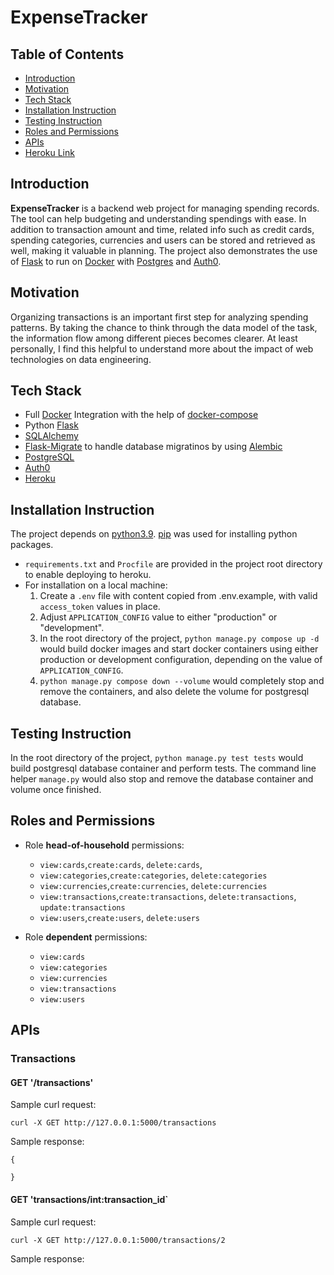 # ExpenseTracker

## Table of Contents
- [Introduction](#introduction)
- [Motivation](#motivation)
- [Tech Stack](#tech-stack)
- [Installation Instruction](#installation-instruction)
- [Testing Instruction](#testing-instruction)
- [Roles and Permissions](#roles-and-permissions)
- [APIs](#apis)
- [Heroku Link](#heroku-link)

## Introduction

**ExpenseTracker** is a backend web project for managing spending records. The tool can help budgeting and understanding spendings with ease. In addition to transaction amount and time, related info such as credit cards, spending categories, currencies and users can be stored and retrieved as well, making it valuable in planning. The project also demonstrates the use of [Flask][1] to run on [Docker][2] with [Postgres][3] and [Auth0][4].


## Motivation

Organizing transactions is an important first step for analyzing spending patterns. By taking the chance to think through the data model of the task, the information flow among different pieces becomes clearer. At least personally, I find this helpful to understand more about the impact of web technologies on data engineering.


## Tech Stack
- Full [Docker][2] Integration with the help of [docker-compose][5]
- Python [Flask][1]
- [SQLAlchemy][6]
- [Flask-Migrate][7] to handle database migratinos by using [Alembic][8]
- [PostgreSQL][9]
- [Auth0][4]
- [Heroku][10]

## Installation Instruction

The project depends on [python3.9][11]. [pip][12] was used for installing python packages.
- ```requirements.txt``` and ```Procfile``` are provided in the project root directory to enable deploying to heroku.
- For installation on a local machine:
  1. Create a ```.env``` file with content copied from .env.example, with valid ```access_token``` values in place.
  2. Adjust ```APPLICATION_CONFIG``` value to either "production" or "development".
  3. In the root directory of the project, ```python manage.py compose up -d``` would build docker images and start docker containers using either production or development configuration, depending on the value of ```APPLICATION_CONFIG```.
  4. ```python manage.py compose down --volume``` would completely stop and remove the containers, and also delete the volume for postgresql database.


## Testing Instruction

In the root directory of the project, ```python manage.py test tests``` would build postgresql database container and perform tests. The command line helper ```manage.py``` would also stop and remove the database container and volume once finished.


## Roles and Permissions

- Role **head-of-household**
  permissions:
    + ```view:cards```,```create:cards```, ```delete:cards```, 
    + ```view:categories```,```create:categories```, ```delete:categories```
    + ```view:currencies```,```create:currencies```, ```delete:currencies```
    + ```view:transactions```,```create:transactions```, ```delete:transactions```, ```update:transactions```
    + ```view:users```,```create:users```, ```delete:users```

- Role **dependent**
  permissions:
    + ```view:cards```
    + ```view:categories```
    + ```view:currencies```
    + ```view:transactions```
    + ```view:users```


## APIs

### Transactions
#### GET '/transactions'

Sample curl request:
```
curl -X GET http://127.0.0.1:5000/transactions
```

Sample response:
```
{

}
```

#### GET 'transactions/int:transaction_id`

Sample curl request:
```
curl -X GET http://127.0.0.1:5000/transactions/2
```

Sample response:
```
```


[1]: https://flask.palletsprojects.com/en/2.0.x/
[2]: https://www.docker.com/
[3]: https://www.postgresql.org/
[4]: https://auth0.com/
[5]: https://docs.docker.com/compose/
[6]: https://www.sqlalchemy.org/
[7]: https://flask-migrate.readthedocs.io/en/latest/
[8]: https://alembic.sqlalchemy.org/en/latest/
[9]: https://www.postgresql.org/
[10]: https://www.heroku.com/
[11]: https://www.python.org/downloads/
[12]: https://pip.pypa.io/en/stable/
